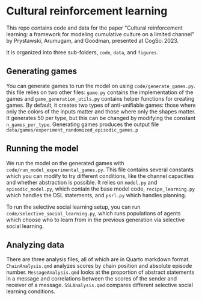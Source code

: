 # Cultural reinforcement learning

This repo contains code and data for the paper "Cultural reinforcement learning: a framework for modeling cumulative culture on a limited channel" by Prystawski, Arumugam, and Goodman, presented at CogSci 2023.

It is organized into three sub-folders, `code`, `data`, and `figures`.

## Generating games

You can generate games to run the model on using `code/generate_games.py`. this file relies on two other files: `game.py` contains the implementation of the games and `game_generation_utils.py` contains helper functions for creating games. By default, it creates two types of anti-unifiable games: those where only the colors of the inputs matter and those where only the shapes matter. It generates 50 per type, but this can be changed by modifying the constant `n_games_per_type`. Generating games produces the output file `data/games/experiment_randomized_episodic_games.p`

## Running the model

We run the model on the generated games with `code/run_model_experimental_games.py`. This file contains several constants which you can modify to try different conditions, like the channel capacities and whether abstraction is possible. It relies on `model.py` and `episodic_model.py`, which contain the base model code, `recipe_learning.py` which handles the DSL statements, and `psrl.py` which handles planning.

To run the selective social learning setup, you can run `code/selective_social_learning.py`, which runs populations of agents which choose who to learn from in the previous generation via selective social learning.

## Analyzing data

There are three analysis files, all of which are in Quarto markdown format. `ChainAnalysis.qmd` analyzes scores by chain position and absolute episode number. `MessageAnalysis.qmd` looks at the proportion of abstract statements in a message and correlations between the scores of the sender and receiver of a message. `SSLAnalysis.qmd` compares different selective social learning conditions.

